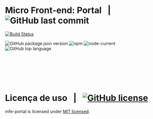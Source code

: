 # Micro Front-end: Portal &nbsp; | &nbsp; ![GitHub last commit][commit-img]

[![Build Status](https://app.travis-ci.com/martins86/mfe-portal.svg?branch=master)](https://app.travis-ci.com/martins86/mfe-portal)

<!-- [![Quality Gate Status](https://sonarcloud.io/api/project_badges/measure?project=martins86_mfe-portal&metric=alert_status)](https://sonarcloud.io/summary/new_code?id=martins86_mfe-portal) -->

![GitHub package.json version][version-img]
![npm][npm-img]
![node-current](https://img.shields.io/node/v/latest-version)
![GitHub top language][language-img]

<br>
<br>
<br>
<br>
<br>

# Licença de uso &nbsp; | &nbsp; [![GitHub license][license-img]][license-url]

mfe-portal is licensed under [MIT licensed](./LICENSE).

<!-- Markdown link & images -->

[open-gitpod-img]: https://gitpod.io/button/open-in-gitpod.svg
[open-gitpod-url]: https://www.gitpod.io/#https://github.com/martins86/mfe-portal
[version-img]: https://img.shields.io/github/package-json/v/martins86/mfe-portal
[language-img]: https://img.shields.io/github/languages/top/martins86/mfe-portal
[license-img]: https://img.shields.io/github/license/martins86/mfe-portal
[license-url]: https://github.com/martins86/nodejs-api-js-clean-code/blob/main/LICENSE
[travis-img]: https://app.travis-ci.com/martins86/mfe-portal.svg?branch=main
[travis-url]: https://app.travis-ci.com/martins86/mfe-portal
[commit-img]: https://img.shields.io/github/last-commit/martins86/mfe-portal
[npm-img]: https://img.shields.io/npm/v/npm
